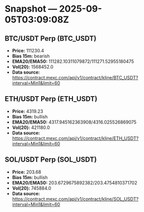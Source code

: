 # Snapshot — 2025-09-05T03:09:08Z

## BTC/USDT Perp (BTC_USDT)
- **Price:** 111230.4
- **Bias 15m:** bearish
- **EMA20/EMA50:** 111282.10311079872/111271.52955180475
- **Vol(20):** 1568452.0
- **Data source:** https://contract.mexc.com/api/v1/contract/kline/BTC_USDT?interval=Min1&limit=60

## ETH/USDT Perp (ETH_USDT)
- **Price:** 4319.23
- **Bias 15m:** bullish
- **EMA20/EMA50:** 4317.945162363908/4316.025526869075
- **Vol(20):** 421180.0
- **Data source:** https://contract.mexc.com/api/v1/contract/kline/ETH_USDT?interval=Min1&limit=60

## SOL/USDT Perp (SOL_USDT)
- **Price:** 203.68
- **Bias 15m:** bullish
- **EMA20/EMA50:** 203.6729675892382/203.4754810371702
- **Vol(20):** 745884.0
- **Data source:** https://contract.mexc.com/api/v1/contract/kline/SOL_USDT?interval=Min1&limit=60
